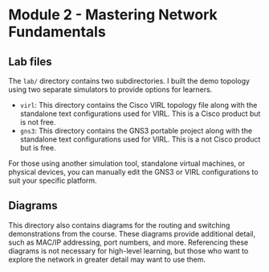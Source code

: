 # Module 2 - Mastering Network Fundamentals

## Lab files
The `lab/` directory contains two subdirectories. I built the demo topology
using two separate simulators to provide options for learners.
  * `virl`: This directory contains the Cisco VIRL topology file along with
    the standalone text configurations used for VIRL. This is a Cisco product
    but is not free.
  * `gns3`: This directory contains the GNS3 portable project along with
    the standalone text configurations used for VIRL. This is a not Cisco
    product but is free.

For those using another simulation tool, standalone virtual machines, or
physical devices, you can manually edit the GNS3 or VIRL configurations to
suit your specific platform.

## Diagrams
This directory also contains diagrams for the routing and switching
demonstrations from the course. These diagrams provide additional detail,
such as MAC/IP addressing, port numbers, and more. Referencing these
diagrams is not necessary for high-level learning, but those who want to
explore the network in greater detail may want to use them.